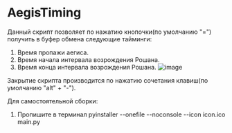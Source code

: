 ﻿# AegisTiming
Данный скрипт позволяет по нажатию кнопочки(по умолчанию "=") получить в буфер обмена следующие тайминги:
1. Время пропажи аегиса.
2. Время начала интервала возрождения Рошана.
3. Время конца интервала возрождения Рошана.
![image](https://user-images.githubusercontent.com/105732231/183248393-5bc815dd-a120-49a3-99db-19e362c35388.png)

Закрытие скрипта производится по нажатию сочетания клавиш(по умолчанию "alt" + "-").

Для самостоятельной сборки:
1. Пропишите в терминал pyinstaller --onefile --noconsole --icon icon.ico main.py
